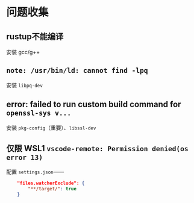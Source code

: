 ﻿# 问题收集

## rustup不能编译

安装 gcc/g++

## `note: /usr/bin/ld: cannot find -lpq`

安装 `libpq-dev`

## error: failed to run custom build command for `openssl-sys v...`

安装 `pkg-config`（重要）、`libssl-dev`

## 仅限 WSL1 `vscode-remote: Permission denied(os error 13)`

配置 `settings.json`——

``` json
    "files.watcherExclude": {
        "**/target/": true
    }
```
